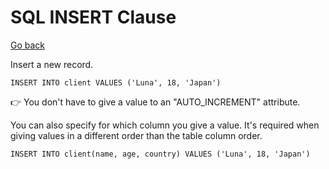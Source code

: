 # SQL INSERT Clause

[Go back](../index.md#sql-clauses-)

<div class="row row-cols-md-2"><div>

Insert a new record.

```sql!
INSERT INTO client VALUES ('Luna', 18, 'Japan')
```

👉 You don't have to give a value to an "AUTO_INCREMENT" attribute.

</div><div>

You can also specify for which column you give a value. It's required when giving values in a different order than the table column order.

```sql!
INSERT INTO client(name, age, country) VALUES ('Luna', 18, 'Japan')
```
</div></div>